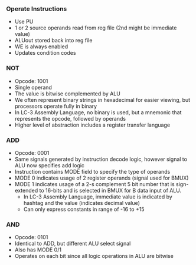 ### Operate Instructions
- Use PU
- 1 or 2 source operands read from reg file (2nd might be immediate value)
- ALUout stored back into reg file
- WE is always enabled
- Updates condition codes

### NOT 
- Opcode: 1001
- Single operand
- The value is bitwise complemented by ALU
- We often represent binary strings in hexadecimal for easier viewing, but processors operate fully in binary
- In LC-3 Assembly Language, no binary is used, but a mnemonic that represents the opcode, followed by operands
- Higher level of abstraction includes a register transfer language 

### ADD
- Opcode: 0001
- Same signals generated by instruction decode logic, however signal to ALU now specifies add logic
- Instruction contains MODE field to specify the type of operands
- MODE 0 indicates usage of 2 register operands (signal used for BMUX)
- MODE 1 indicates usage of a 2-s complement 5 bit number that is sign-extended to 16-bits and is selected in BMUX for B data input of ALU.
	- In LC-3 Assembly Language, immediate value is indicated by hashtag and the value (indicates decimal value)
	- Can only express constants in range of -16 to +15

### AND
- Opcode: 0101
- Identical to ADD, but different ALU select signal
- Also has MODE 0/1
- Operates on each bit since all logic operations in ALU are bitwise